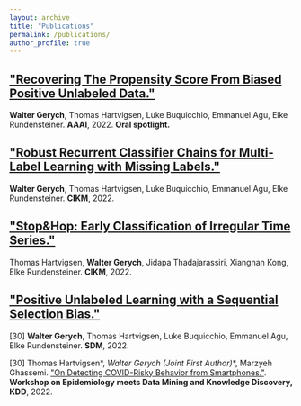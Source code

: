 ```yaml
---
layout: archive
title: "Publications"
permalink: /publications/
author_profile: true
---
```


## ["Recovering The Propensity Score From Biased Positive Unlabeled Data."](https://doi.org/10.1609/aaai.v36i6.20624)
**Walter Gerych**, Thomas Hartvigsen, Luke Buquicchio, Emmanuel Agu, Elke Rundensteiner.
**AAAI**, 2022. **Oral spotlight.**

## ["Robust Recurrent Classifier Chains for Multi-Label Learning with Missing Labels."](https://dl.acm.org/doi/abs/10.1145/3511808.3557438)
**Walter Gerych**, Thomas Hartvigsen, Luke Buquicchio, Emmanuel Agu, Elke Rundensteiner. 
**CIKM**, 2022.

## ["Stop&Hop: Early Classification of Irregular Time Series."](https://dl.acm.org/doi/abs/10.1145/3511808.3557460)
Thomas Hartvigsen, **Walter Gerych**, Jidapa Thadajarassiri, Xiangnan Kong, Elke Rundensteiner. 
**CIKM**, 2022.

## ["Positive Unlabeled Learning with a Sequential Selection Bias."](https://epubs.siam.org/doi/pdf/10.1137/1.9781611977172.3)
[30] **Walter Gerych**, Thomas Hartvigsen, Luke Buquicchio, Emmanuel Agu, Elke Rundensteiner. 
**SDM**, 2022.

[30] Thomas Hartvigsen*, **Walter Gerych* (Joint First Author)**, Marzyeh Ghassemi.  ["On Detecting COVID-Risky Behavior from Smartphones."](https://epubs.siam.org/doi/pdf/10.1137/1.9781611977172.3). **Workshop on Epidemiology meets Data Mining and Knowledge Discovery, KDD**, 2022.



<!-- ---
layout: archive
title: "Publications"
permalink: /publications/
author_profile: true
---

{% if author.googlescholar %}
  You can also find my articles on <u><a href="{{author.googlescholar}}">my Google Scholar profile</a>.</u>
{% endif %}

{% include base_path %}

{% for post in site.publications reversed %}
  {% include archive-single.html %}
{% endfor %} -->

